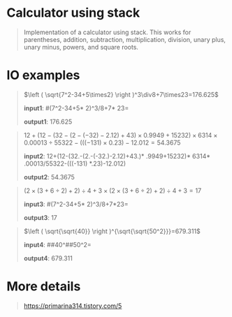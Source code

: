# Calculator using stack
> Implementation of a calculator using stack. This works for parentheses, addition, subtraction, multiplication, division, unary plus, unary minus, powers, and square roots.

# IO examples
> $\left ( \sqrt{7^2-34+5\times2} \right )^3\div8+7\times23=176.625$
> 
> **input1**: #(7^2-34+5* 2)^3/8+7* 23=
> 
> **output1**: 176.625

> $12+(12-(32-(2-(-32)-2.12)+43)\times0.9949+15232)\times 6314 \times 0.00013\div55322-(((-131)\times 0.23)-12.012 = 54.3675$
> 
> **input2**: 12+(12-(32.-(2.-(-32.)-2.12)+43.)* .9949+15232)* 6314* .00013/55322-(((-131) *.23)-12.012)
> 
> **output2**: 54.3675

> $(2\times(3+6\div 2)+2)\div 4+3\times(2\times(3+6\div 2)+2)\div 4+3=17$
> 
> **input3**: #(7^2-34+5* 2)^3/8+7*23=
>
> **output3**: 17

> $\left ( \sqrt{\sqrt{40}} \right )^{\sqrt{\sqrt{50^2}}}=679.311$
> 
> **input4**: ##40^##50^2=
> 
> **output4**: 679.311
# More details
> https://primarina314.tistory.com/5
